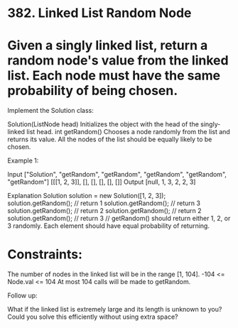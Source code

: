 # 382. Linked List Random Node
# Given a singly linked list, return a random node's value from the linked list. Each node must have the same probability of being chosen.

Implement the Solution class:

Solution(ListNode head) Initializes the object with the head of the singly-linked list head.
int getRandom() Chooses a node randomly from the list and returns its value. All the nodes of the list should be equally likely to be chosen.
 

Example 1:


Input
["Solution", "getRandom", "getRandom", "getRandom", "getRandom", "getRandom"]
[[[1, 2, 3]], [], [], [], [], []]
Output
[null, 1, 3, 2, 2, 3]

Explanation
Solution solution = new Solution([1, 2, 3]);
solution.getRandom(); // return 1
solution.getRandom(); // return 3
solution.getRandom(); // return 2
solution.getRandom(); // return 2
solution.getRandom(); // return 3
// getRandom() should return either 1, 2, or 3 randomly. Each element should have equal probability of returning.
# Constraints:

The number of nodes in the linked list will be in the range [1, 104].
-104 <= Node.val <= 104
At most 104 calls will be made to getRandom.
 

Follow up:

What if the linked list is extremely large and its length is unknown to you?
Could you solve this efficiently without using extra space?
